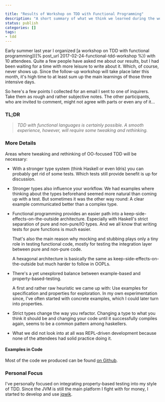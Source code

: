 ```yaml
---

title: "Results of Workshop on TDD with Functional Programming"
description: "A short summary of what we think we learned during the workshop."
status: publish
categories: []
tags:
- tdd
---
```

Early summer last year I organized
[a workshop on TDD with functional programming]({% post_url 2017-02-24-functional-tdd-workshop %})
with 10 attendees.
Quite a few people have asked me about our results, but I had been waiting for a
time with more leisure to write about it. Which, of course, never shows up.
Since the follow-up workshop will take place later this month,
it's high time to at least sum up the main learnings of those three intensive days.

So here's a few points I collected for an email I sent to one of inquirers.
Take them as rough and rather subjective notes.
The other participants, who are invited to comment, might not agree with parts
or even any of it...

### TL;DR

> _TDD with functional languages
> is certainly possible. A smooth experience, however, will require some
> tweaking and rethinking._

### More Details

Areas where tweaking and rethinking of OO-focused TDD will be necessary:

- With a stronger type system (think Haskell or even Idris) you can
  probably get rid of some tests. Which tests still provide benefit is
  up for discussion.

- Stronger types also influence your workflow. We had examples where thinking
  about the types beforehand seemed more natural than coming up with a
  test. But sometimes it was the other way round: A clear example communicated
  better than a complex type.

- Functional programming provides an easier path into
  a keep-side-effects-on-the-outside architecture.
  Especially with Haskell's strict separation of pure and non-pure/IO
  types. And we all know that writing tests for pure functions is much
  easier.

  That's also the main reason why mocking and stubbing plays
  only a tiny role in testing functional code, mostly for testing the
  integration layer between pure and non-pure code.

  A hexagonal architecture is basically the same as
  keep-side-effects-on-the-outside but much harder to follow in OOPLs.

- There's a yet unexplored balance between example-based and
  property-based-testing.

  A first and rather raw heuristic we came up with: Use examples
  for specification and properties for exploration. In my own
  experimentation since, I've often started with concrete examples, which I could
  later turn into properties.

- Strict types change the way you refactor. Changing a type to what
  you think it should be and changing your code until it successfully compiles again,
  seems to be a common pattern among haskellers.

- What we did not look into at all was REPL-driven development because
  none of the attendees had solid practice doing it.

#### Examples in Code

Most of the code we produced can be found
[on Github](https://github.com/jlink/Functional-TDD-Workshop).

### Personal Focus

I've personally focused on integrating property-based testing into my
style of TDD. Since the JVM is still the main platform I fight with for money,
I started to develop and use [jqwik](https://jqwik.net/).
